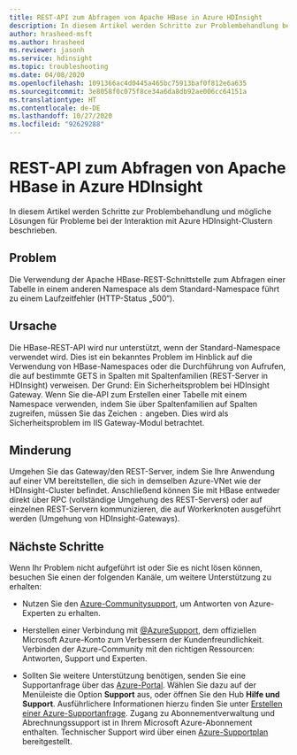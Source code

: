```yaml
---
title: REST-API zum Abfragen von Apache HBase in Azure HDInsight
description: In diesem Artikel werden Schritte zur Problembehandlung bei der Interaktion mit Apache HBase-Komponenten in Azure HDInsight-Clustern beschrieben.
author: hrasheed-msft
ms.author: hrasheed
ms.reviewer: jasonh
ms.service: hdinsight
ms.topic: troubleshooting
ms.date: 04/08/2020
ms.openlocfilehash: 1091366ac4d0445a465bc75913baf0f812e6a635
ms.sourcegitcommit: 3e8058f0c075f8ce34a6da8db92ae006cc64151a
ms.translationtype: HT
ms.contentlocale: de-DE
ms.lasthandoff: 10/27/2020
ms.locfileid: "92629288"
---
```

# <a name="rest-api-to-query-apache-hbase-in-azure-hdinsight"></a>REST-API zum Abfragen von Apache HBase in Azure HDInsight

In diesem Artikel werden Schritte zur Problembehandlung und mögliche Lösungen für Probleme bei der Interaktion mit Azure HDInsight-Clustern beschrieben.

## <a name="issue"></a>Problem

Die Verwendung der Apache HBase-REST-Schnittstelle zum Abfragen einer Tabelle in einem anderen Namespace als dem Standard-Namespace führt zu einem Laufzeitfehler (HTTP-Status „500“).

## <a name="cause"></a>Ursache

Die HBase-REST-API wird nur unterstützt, wenn der Standard-Namespace verwendet wird. Dies ist ein bekanntes Problem im Hinblick auf die Verwendung von HBase-Namespaces oder die Durchführung von Aufrufen, die auf bestimmte GETS in Spalten mit Spaltenfamilien (REST-Server in HDInsight) verweisen. Der Grund: Ein Sicherheitsproblem bei HDInsight Gateway. Wenn Sie die-API zum Erstellen einer Tabelle mit einem Namespace verwenden, indem Sie über Spaltenfamilien auf Spalten zugreifen, müssen Sie das Zeichen `:` angeben. Dies wird als Sicherheitsproblem im IIS Gateway-Modul betrachtet.

## <a name="mitigation"></a>Minderung

Umgehen Sie das Gateway/den REST-Server, indem Sie Ihre Anwendung auf einer VM bereitstellen, die sich in demselben Azure-VNet wie der HDInsight-Cluster befindet. Anschließend können Sie mit HBase entweder direkt über RPC (vollständige Umgehung des REST-Servers) oder auf einzelnen REST-Servern kommunizieren, die auf Workerknoten ausgeführt werden (Umgehung von HDInsight-Gateways).

## <a name="next-steps"></a>Nächste Schritte

Wenn Ihr Problem nicht aufgeführt ist oder Sie es nicht lösen können, besuchen Sie einen der folgenden Kanäle, um weitere Unterstützung zu erhalten:

* Nutzen Sie den [Azure-Communitysupport](https://azure.microsoft.com/support/community/), um Antworten von Azure-Experten zu erhalten.

* Herstellen einer Verbindung mit [@AzureSupport](https://twitter.com/azuresupport), dem offiziellen Microsoft Azure-Konto zum Verbessern der Kundenfreundlichkeit. Verbinden der Azure-Community mit den richtigen Ressourcen: Antworten, Support und Experten.

* Sollten Sie weitere Unterstützung benötigen, senden Sie eine Supportanfrage über das [Azure-Portal](https://portal.azure.com/?#blade/Microsoft_Azure_Support/HelpAndSupportBlade/). Wählen Sie dazu auf der Menüleiste die Option **Support** aus, oder öffnen Sie den Hub **Hilfe und Support**. Ausführlichere Informationen hierzu finden Sie unter [Erstellen einer Azure-Supportanfrage](../../azure-portal/supportability/how-to-create-azure-support-request.md). Zugang zu Abonnementverwaltung und Abrechnungssupport ist in Ihrem Microsoft Azure-Abonnement enthalten. Technischer Support wird über einen [Azure-Supportplan](https://azure.microsoft.com/support/plans/) bereitgestellt.